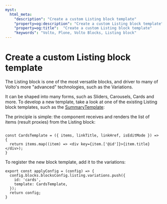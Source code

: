 ```yaml
---
myst:
  html_meta:
    "description": "Create a custom Listing block template"
    "property=og:description": "Create a custom Listing block template"
    "property=og:title":  "Create a custom Listing block template"
    "keywords": "Volto, Plone, Volto Blocks, Listing block"
---
```


# Create a custom Listing block template

The Listing block is one of the most versatile blocks, and driver to many of
Volto's more "advanced" technologies, such as the Variations.

It can be shaped into many forms, such as Sliders, Carousels, Cards and more.
To develop a new template, take a look at one of the existing Listing block
templates, such as the
[SummaryTemplate](https://github.com/plone/volto/blob/43ea1b68e643c53065a6fb5f613cbeb5008b0389/src/components/manage/Blocks/Listing/SummaryTemplate.jsx):

The principle is simple: the component receives and renders the list of items
(result proxies) from the Listing block:
```

const CardsTemplate = ({ items, linkTitle, linkHref, isEditMode }) => {
  return items.map((item) => <div key={item.['@id']}>{item.title}</div>);
}
```

To register the new block template, add it to the variations:

```
export const applyConfig = (config) => {
  config.blocks.blocksConfig.listing.variations.push({
    id: 'cards',
    template: CardsTemplate,
  });
  return config;
}
```
